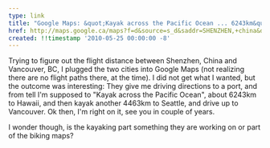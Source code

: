 ```yaml
---
type: link
title: "Google Maps: &quot;Kayak across the Pacific Ocean ... 6243km&quot;"
href: http://maps.google.ca/maps?f=d&source=s_d&saddr=SHENZHEN,+china&daddr=richmond,+bc&hl=en&geocode=FVf8VwEdWmLMBimRUuHQCPQDNDHJgJK3DVXu_Q%3BFc0s7gIdGhGp-Ck9Te_0mXWGVDG1-gK6rSRQag&mra=ls&sll=35.317366,175.78125&sspn=88.133505,191.425781&ie=UTF8&ll=35.173808,175.957031&spn=88.235074,191.425781&t=h&z=3
created: !!timestamp '2010-05-25 00:00:00 -8'
---
```

Trying to figure out the flight distance between Shenzhen, China and Vancouver, BC, I plugged the two cities into Google Maps (not realizing there are no flight paths there, at the time). I did not get what I wanted, but the outcome was interesting: They give me driving directions to a port, and from tell I'm supposed to "Kayak across the Pacific Ocean", about 6243km to Hawaii, and then kayak another 4463km to Seattle, and drive up to Vancouver. Ok then, I'm right on it, see you in couple of years.

I wonder though, is the kayaking part something they are working on or part of the biking maps?
